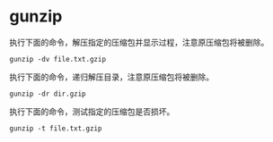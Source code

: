 # gunzip

执行下面的命令，解压指定的压缩包并显示过程，注意原压缩包将被删除。

```
gunzip -dv file.txt.gzip
```

执行下面的命令，递归解压目录，注意原压缩包将被删除。

```
gunzip -dr dir.gzip
```

执行下面的命令，测试指定的压缩包是否损坏。

```
gunzip -t file.txt.gzip
```

